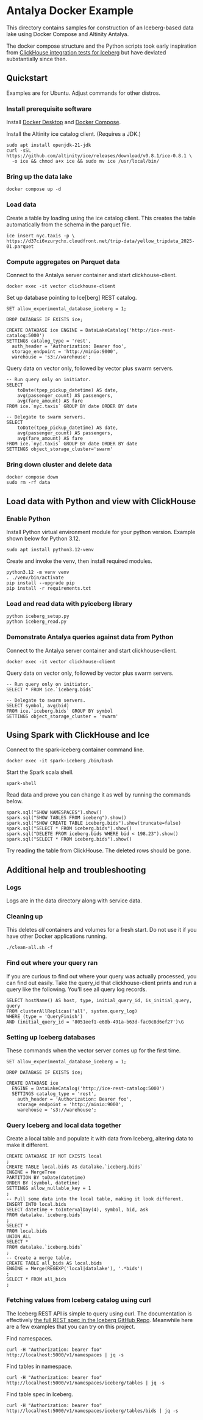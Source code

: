 # Antalya Docker Example

This directory contains samples for construction of an Iceberg-based data 
lake using Docker Compose and Altinity Antalya. 

The docker compose structure and the Python scripts took early inspiration from 
[ClickHouse integration tests for Iceberg](https://github.com/ClickHouse/ClickHouse/tree/master/tests/integration/test_database_iceberg) but have deviated substantially since then. 

## Quickstart

Examples are for Ubuntu. Adjust commands for other distros.

### Install prerequisite software

Install [Docker Desktop](https://docs.docker.com/engine/install/) and 
[Docker Compose](https://docs.docker.com/compose/install/). 

Install the Altinity ice catalog client. (Requires a JDK.)

```
sudo apt install openjdk-21-jdk
curl -sSL https://github.com/altinity/ice/releases/download/v0.8.1/ice-0.8.1 \
  -o ice && chmod a+x ice && sudo mv ice /usr/local/bin/
```

### Bring up the data lake

```
docker compose up -d
```

### Load data

Create a table by loading using the ice catalog client. This creates the 
table automatically from the schema in the parquet file. 

```
ice insert nyc.taxis -p \
https://d37ci6vzurychx.cloudfront.net/trip-data/yellow_tripdata_2025-01.parquet
```

### Compute aggregates on Parquet data

Connect to the Antalya server container and start clickhouse-client.
```
docker exec -it vector clickhouse-client
```

Set up database pointing to Ice[berg] REST catalog. 
```
SET allow_experimental_database_iceberg = 1;

DROP DATABASE IF EXISTS ice;

CREATE DATABASE ice ENGINE = DataLakeCatalog('http://ice-rest-catalog:5000')
SETTINGS catalog_type = 'rest',
  auth_header = 'Authorization: Bearer foo',
  storage_endpoint = 'http://minio:9000',
  warehouse = 's3://warehouse';
```

Query data on vector only, followed by vector plus swarm servers.
```
-- Run query only on initiator. 
SELECT
    toDate(tpep_pickup_datetime) AS date,
    avg(passenger_count) AS passengers,
    avg(fare_amount) AS fare
FROM ice.`nyc.taxis` GROUP BY date ORDER BY date

-- Delegate to swarm servers. 
SELECT
    toDate(tpep_pickup_datetime) AS date,
    avg(passenger_count) AS passengers,
    avg(fare_amount) AS fare
FROM ice.`nyc.taxis` GROUP BY date ORDER BY date
SETTINGS object_storage_cluster='swarm'
```

### Bring down cluster and delete data

```
docker compose down
sudo rm -rf data
```

## Load data with Python and view with ClickHouse

### Enable Python

Install Python virtual environment module for your python version. Example shown
below for Python 3.12. 

```
sudo apt install python3.12-venv
```

Create and invoke the venv, then install required modules. 
```
python3.12 -m venv venv
. ./venv/bin/activate
pip install --upgrade pip
pip install -r requirements.txt
```

### Load and read data with pyiceberg library
```
python iceberg_setup.py
python iceberg_read.py
```

### Demonstrate Antalya queries against data from Python

Connect to the Antalya server container and start clickhouse-client.
```
docker exec -it vector clickhouse-client
```

Query data on vector only, followed by vector plus swarm servers.
```
-- Run query only on initiator. 
SELECT * FROM ice.`iceberg.bids`

-- Delegate to swarm servers. 
SELECT symbol, avg(bid)
FROM ice.`iceberg.bids` GROUP BY symbol
SETTINGS object_storage_cluster = 'swarm'
```

## Using Spark with ClickHouse and Ice

Connect to the spark-iceberg container command line. 
```
docker exec -it spark-iceberg /bin/bash
```

Start the Spark scala shell. 
```
spark-shell 
```

Read data and prove you can change it as well by running the commands below. 
```
spark.sql("SHOW NAMESPACES").show()
spark.sql("SHOW TABLES FROM iceberg").show()
spark.sql("SHOW CREATE TABLE iceberg.bids").show(truncate=false)
spark.sql("SELECT * FROM iceberg.bids").show()
spark.sql("DELETE FROM iceberg.bids WHERE bid < 198.23").show()
spark.sql("SELECT * FROM iceberg.bids").show()
```

Try reading the table from ClickHouse. The deleted rows should be gone. 

## Additional help and troubleshooting

### Logs

Logs are in the data directory along with service data. 

### Cleaning up

This deletes *all* containers and volumes for a fresh start. Do not use it
if you have other Docker applications running. 
```
./clean-all.sh -f
```

### Find out where your query ran

If you are curious to find out where your query was actually processed,
you can find out easily. Take the query_id that clickhouse-client prints
and run a query like the following. You'll see all query log records.

```
SELECT hostName() AS host, type, initial_query_id, is_initial_query, query
FROM clusterAllReplicas('all', system.query_log)
WHERE (type = 'QueryFinish') 
AND (initial_query_id = '8051eef1-e68b-491a-b63d-fac0c8d6ef27')\G
```

### Setting up Iceberg databases

These commands when the vector server comes up for the first time. 

```
SET allow_experimental_database_iceberg = 1;

DROP DATABASE IF EXISTS ice;

CREATE DATABASE ice
  ENGINE = DataLakeCatalog('http://ice-rest-catalog:5000')
  SETTINGS catalog_type = 'rest',
    auth_header = 'Authorization: Bearer foo',
    storage_endpoint = 'http://minio:9000',
    warehouse = 's3://warehouse';
```

### Query Iceberg and local data together

Create a local table and populate it with data from Iceberg, altering
data to make it different. 

```
CREATE DATABASE IF NOT EXISTS local
;
CREATE TABLE local.bids AS datalake.`iceberg.bids`
ENGINE = MergeTree
PARTITION BY toDate(datetime)
ORDER BY (symbol, datetime)
SETTINGS allow_nullable_key = 1
;
-- Pull some data into the local table, making it look different. 
INSERT INTO local.bids 
SELECT datetime + toIntervalDay(4), symbol, bid, ask
FROM datalake.`iceberg.bids`
;
SELECT *
FROM local.bids
UNION ALL
SELECT *
FROM datalake.`iceberg.bids`
;
-- Create a merge table.
CREATE TABLE all_bids AS local.bids
ENGINE = Merge(REGEXP('local|datalake'), '.*bids')
;
SELECT * FROM all_bids
;
```

### Fetching values from Iceberg catalog using curl

The Iceberg REST API is simple to query using curl. The documentation is 
effectively [the full REST spec in the Iceberg GitHub Repo](https://github.com/apache/iceberg/blob/main/open-api/rest-catalog-open-api.yaml). Meanwhile here 
are a few examples that you can try on this project. 

Find namespaces. 
```
curl -H "Authorization: bearer foo" http://localhost:5000/v1/namespaces | jq -s
```

Find tables in namespace. 
```
curl -H "Authorization: bearer foo" http://localhost:5000/v1/namespaces/iceberg/tables | jq -s
```

Find table spec in Iceberg. 
```
curl -H "Authorization: bearer foo" http://localhost:5000/v1/namespaces/iceberg/tables/bids | jq -s
```
